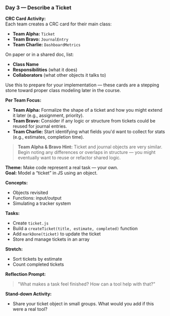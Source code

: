 ### Day 3 — Describe a Ticket

**CRC Card Activity:**  
Each team creates a CRC card for their main class:
- **Team Alpha:** `Ticket`
- **Team Bravo:** `JournalEntry`
- **Team Charlie:** `DashboardMetrics`

On paper or in a shared doc, list:
- **Class Name**
- **Responsibilities** (what it does)
- **Collaborators** (what other objects it talks to)

Use this to prepare for your implementation — these cards are a stepping stone toward proper class modeling later in the course.

**Per Team Focus:**
- **Team Alpha:** Formalize the shape of a ticket and how you might extend it later (e.g., assignment, priority).
- **Team Bravo:** Consider if any logic or structure from tickets could be reused for journal entries.
- **Team Charlie:** Start identifying what fields you'd want to collect for stats (e.g., estimates, completion time).

> **Team Alpha & Bravo Hint:** Ticket and journal objects are very similar. Begin noting any differences or overlaps in structure — you might eventually want to reuse or refactor shared logic.

**Theme:** Make code represent a real task — your own.  
**Goal:** Model a “ticket” in JS using an object.

**Concepts:**
- Objects revisited
- Functions: input/output
- Simulating a tracker system

**Tasks:**
- Create `ticket.js`
- Build a `createTicket(title, estimate, completed)` function
- Add `markDone(ticket)` to update the ticket
- Store and manage tickets in an array

**Stretch:**
- Sort tickets by estimate
- Count completed tickets

**Reflection Prompt:**
> "What makes a task feel finished? How can a tool help with that?"

**Stand-down Activity:**
- Share your ticket object in small groups. What would you add if this were a real tool?